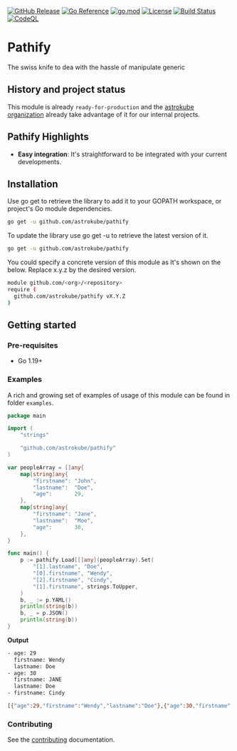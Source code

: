 [![GitHub Release](https://img.shields.io/github/v/release/astrokube/pathify)](https://github.com/astrokube/pathify/releases)
[![Go Reference](https://pkg.go.dev/badge/github.com/astrokube/pathify.svg)](https://pkg.go.dev/github.com/astrokube/pathify)
[![go.mod](https://img.shields.io/github/go-mod/go-version/astrokube/pathify)](go.mod)
[![License](https://img.shields.io/badge/License-Apache_2.0-blue.svg)](https://img.shields.io/github/license/astrokube/pathify)
[![Build Status](https://img.shields.io/github/actions/workflow/status/astrokube/pathify/build.yml?branch=main)](https://github.com/astrokube/pathify/actions?query=workflow%3ABuild+branch%3Amain)
[![CodeQL](https://github.com/astrokube/pathify/actions/workflows/codeql.yml/badge.svg?branch=main)](https://github.com/astrokube/pathify/actions/workflows/codeql.yml)

# Pathify

The swiss knife to dea with the hassle of manipulate generic 

## History and project status

This module is already `ready-for-production` and the [astrokube organization](https://www.github.com/astrokube) already
take advantage of it for our internal projects.

## Pathify  Highlights

* **Easy integration**: It's straightforward to be integrated with your current developments. 

## Installation

Use go get to retrieve the library to add it to your GOPATH workspace, or project's Go module dependencies.

```bash
go get -u github.com/astrokube/pathify
```

To update the library use go get -u to retrieve the latest version of it.

```bash
go get -u github.com/astrokube/pathify
```

You could specify a concrete version of this module as It's shown on the below. Replace x.y.z by the desired version.

```bash
module github.com/<org>/<repository>
require ( 
  github.com/astrokube/pathify vX.Y.Z
)
```

## Getting started

### Pre-requisites

* Go 1.19+

### Examples

A rich and growing set of examples of usage of this module can be found in folder `examples`.

```go
package main

import (
	"strings"

	"github.com/astrokube/pathify"
)

var peopleArray = []any{
	map[string]any{
		"firstname": "John",
		"lastname":  "Doe",
		"age":       29,
	},
	map[string]any{
		"firstname": "Jane",
		"lastname":  "Moe",
		"age":       30,
	},
}

func main() {
	p := pathify.Load[[]any](peopleArray).Set(
		"[1].lastname", "Doe",
		"[0].firstname", "Wendy",
		"[2].firstname", "Cindy",
		"[1].firstname", strings.ToUpper,
	)
	b, _ := p.YAML()
	println(string(b))
	b, _ = p.JSON()
	println(string(b))
}
```

**Output**
```bash
- age: 29
  firstname: Wendy
  lastname: Doe
- age: 30
  firstname: JANE
  lastname: Doe
- firstname: Cindy

[{"age":29,"firstname":"Wendy","lastname":"Doe"},{"age":30,"firstname":"JANE","lastname":"Doe"},{"firstname":"Cindy"}]

```

### Contributing

See the [contributing](https://github.com/astrokube/pathify/blob/main/CONTRIBUTING.md) documentation.


